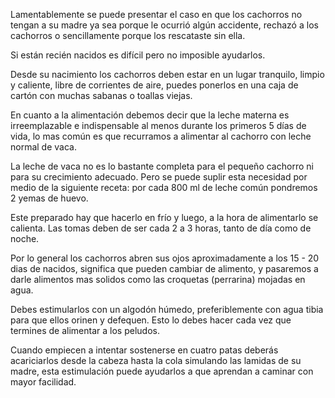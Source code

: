 Lamentablemente se puede presentar el caso en que los cachorros no tengan a su madre ya sea porque le ocurrió algún accidente, rechazó a los cachorros o sencillamente porque los rescataste sin ella.

 Si están recién nacidos es difícil pero no imposible ayudarlos.

Desde su nacimiento los cachorros deben estar en un lugar tranquilo, limpio y caliente, libre de corrientes de aire, puedes ponerlos en una caja de cartón con muchas sabanas o toallas viejas.

En cuanto a la alimentación debemos decir que la leche materna es irreemplazable e indispensable al menos durante los primeros 5 días de vida, lo mas común es que recurramos a alimentar al cachorro con leche normal de vaca.

La leche de vaca no es lo bastante completa para el pequeño cachorro ni para su crecimiento adecuado. Pero se puede suplir esta necesidad por medio de la siguiente receta: por cada 800 ml de leche común pondremos 2 yemas de huevo. 

Este preparado hay que hacerlo en frío y luego, a la hora de alimentarlo se calienta. Las tomas deben de ser cada 2 a 3 horas, tanto de día como de noche.

Por lo general los cachorros abren sus ojos aproximadamente a los 15 - 20 dias de nacidos, significa que pueden cambiar de alimento, y pasaremos a darle alimentos mas solidos como las croquetas (perrarina) mojadas en agua.

Debes estimularlos con un algodón húmedo, preferiblemente con agua tibia para que ellos orinen y defequen. Esto lo debes hacer cada vez que termines de alimentar a los peludos. 


Cuando empiecen a intentar sostenerse en cuatro patas deberás acariciarlos desde la cabeza hasta la cola simulando las lamidas de su madre, esta estimulación puede ayudarlos a que aprendan a caminar con mayor facilidad.